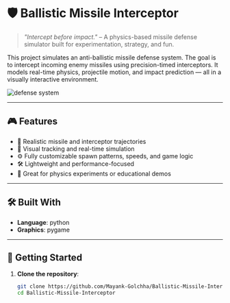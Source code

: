 # 🛡️ Ballistic Missile Interceptor

> *"Intercept before impact."* – A physics-based missile defense simulator built for experimentation, strategy, and fun.

This project simulates an anti-ballistic missile defense system. The goal is to intercept incoming enemy missiles using precision-timed interceptors. It models real-time physics, projectile motion, and impact prediction — all in a visually interactive environment.

![defense system](https://github.com/user-attachments/assets/77486d9c-99c5-4ec5-86d3-0d2c4140189c)

---

## 🎮 Features

- 🚀 Realistic missile and interceptor trajectories
- 🎯 Visual tracking and real-time simulation
- ⚙️ Fully customizable spawn patterns, speeds, and game logic
- 🛠️ Lightweight and performance-focused
- 🧪 Great for physics experiments or educational demos

---

## 🛠️ Built With

- **Language**: python
- **Graphics**: pygame
---

## 🚀 Getting Started

1. **Clone the repository**:
   ```bash
   git clone https://github.com/Mayank-Golchha/Ballistic-Missile-Interceptor.git
   cd Ballistic-Missile-Interceptor
